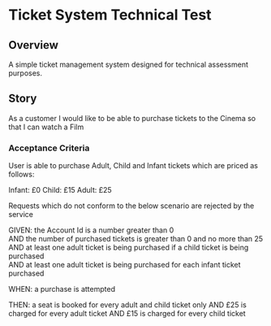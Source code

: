 # Ticket System Technical Test

## Overview
A simple ticket management system designed for technical assessment purposes.

## Story

As a customer
I would like to be able to purchase tickets to the Cinema
so that I can watch a Film

### Acceptance Criteria

User is able to purchase Adult, Child and Infant tickets which are priced as follows:

Infant: £0
Child: £15
Adult: £25

Requests which do not conform to the below scenario are rejected by the service

GIVEN:
    the Account Id is a number greater than 0  
    AND the number of purchased tickets is greater than 0 and no more than 25  
    AND at least one adult ticket is being purchased if a child ticket is being purchased  
    AND at least one adult ticket is being purchased for each infant ticket purchased

WHEN: 
    a purchase is attempted  

THEN:
    a seat is booked for every adult and child ticket only
    AND £25 is charged for every adult ticket
    AND £15 is charged for every child ticket



